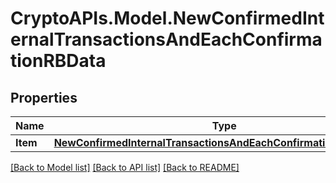# CryptoAPIs.Model.NewConfirmedInternalTransactionsAndEachConfirmationRBData

## Properties

Name | Type | Description | Notes
------------ | ------------- | ------------- | -------------
**Item** | [**NewConfirmedInternalTransactionsAndEachConfirmationRBDataItem**](NewConfirmedInternalTransactionsAndEachConfirmationRBDataItem.md) |  | 

[[Back to Model list]](../README.md#documentation-for-models) [[Back to API list]](../README.md#documentation-for-api-endpoints) [[Back to README]](../README.md)

